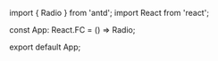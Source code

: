 import { Radio } from 'antd';
import React from 'react';

const App: React.FC = () => <Radio>Radio</Radio>;

export default App;
